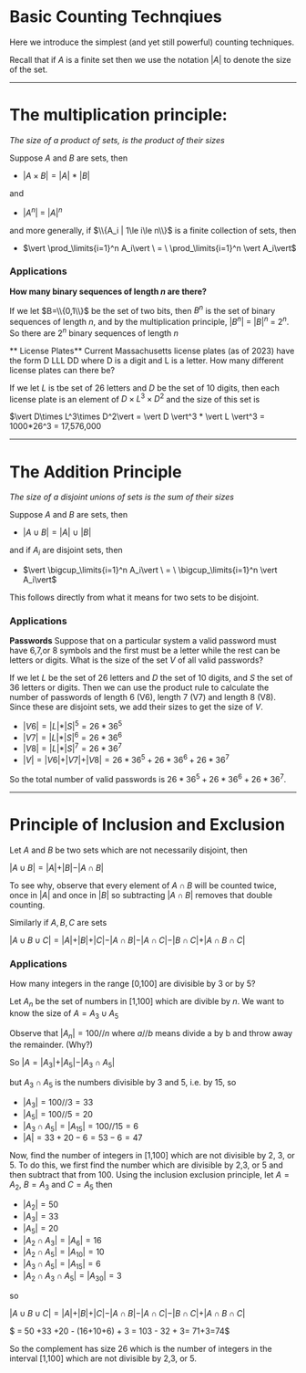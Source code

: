 # Basic Counting Technqiues
Here we introduce the simplest (and yet still powerful) counting techniques.

Recall that if $A$ is a finite set then we use the notation $\vert A \vert$ to denote the size
of the set.

---

# The multiplication principle:
_The size of a product of sets, is the product of their sizes_

Suppose $A$ and $B$ are sets, then
* $\vert A \times B \vert = \vert A \vert\ *\  \vert B \vert$

and
* $\vert A^n \vert \ = \ \vert A\vert^n$

and more generally, if $\\{A_i | 1\le i\le n\\}$ is a finite collection of sets, then
* $\vert \prod_\limits{i=1}^n A_i\vert \ = \ \prod_\limits{i=1}^n \vert A_i\vert$

### Applications

**How many binary sequences of length $n$ are there?**

If we let $B=\\{0,1\\}$ be the set of two bits, then $B^n$ is the set of binary sequences of length $n$,
and by the multiplication principle, $\vert B^n\vert \  = \ \vert B\vert^n \  = \ 2^n$. So there are $2^n$
binary sequences of length $n$

** License Plates**
Current Massachusetts license plates (as of 2023) have the form D LLL DD
where D is a digit and L is a letter. How many different license plates can there be?

If we let $L$ is tbe set of 26 letters and $D$ be the set of 10 digits, then each license plate
is an element of $D\times L^3\times D^2$ and the size of this set is

$\vert D\times L^3\times D^2\vert = \vert D \vert^3 * \vert L \vert^3 = 1000*26^3 = 17,576,000


---


# The Addition Principle
_The size of a disjoint unions of sets is the sum of their sizes_

Suppose $A$ and $B$ are sets, then
* $\vert A \cup B \vert = \vert A \vert\ \cup\  \vert B \vert$

and if $A_i$ are disjoint sets, then
* $\vert \bigcup_\limits{i=1}^n A_i\vert \ = \ \bigcup_\limits{i=1}^n \vert A_i\vert$

This follows directly from what it means for two sets to be disjoint.

### Applications
**Passwords**
Suppose that on a particular system a valid password must have 6,7,or 8 symbols
and the first must be a letter while the rest can be letters or digits. What is the size
of the set $V$ of all valid passwords?

If we let $L$ be the set of 26 letters and $D$ the set of 10 digits, and $S$ the set of 36 letters or digits.
Then we can use the product rule to calculate the number of passwords of length 6 (V6), length 7 (V7) and length 8 (V8).
Since these are disjoint sets, we add their sizes to get the size of $V$.

* $\vert V6 \vert = \vert L \vert * \vert S \vert^5 = 26*36^5$
* $\vert V7 \vert = \vert L \vert * \vert S \vert^6= 26*36^6$
* $\vert V8 \vert = \vert L \vert * \vert S \vert^7= 26*36^7$
* $\vert V \vert = \vert V6\vert + \vert V7\vert + \vert V8\vert = 26 * 36^5 +26 * 36^6 +26 * 36^7$

So the total number of valid passwords is $26 * 36^5 +26 * 36^6 +26 * 36^7$.

---

# Principle of Inclusion and Exclusion
Let $A$ and $B$ be two sets which are not necessarily disjoint, then

$\vert A \cup B \vert = \vert A \vert + \vert B \vert - \vert A \cap B \vert$

To see why, observe that every element of $A \cap B$ will be counted twice, once in $\vert A\vert$ and once in $\vert B \vert$
so subtracting $\vert A \cap B \vert$ removes that double counting.

Similarly if $A,B,C$ are sets 

$\vert A \cup B \cup C \vert = \vert A \vert + \vert B \vert +\vert C\vert - \vert A \cap B \vert - \vert A \cap C \vert - \vert B \cap C \vert+\vert A \cap B \cap C\vert$

### Applications
How many integers in the range [0,100] are divisible by 3 or by 5?

Let $A_n$ be the set of numbers in [1,100] which are divible by $n$.
We want to know the size of $A = A_3\cup A_5$

Observe that $\vert A_n\vert = 100//n$  where $a//b$ means divide a by b and throw away the remainder.
(Why?)

So $\vert A = \vert A_3\vert + \vert A_5\vert - \vert A_3\cap A_5\vert$

but $A_3\cap A_5$ is the numbers divisible by 3 and 5, i.e. by 15, so 

* $\vert A_3\vert =100//3 = 33$
* $\vert A_5\vert =100//5 = 20$
* $\vert A_3\cap A_5\vert = \vert A_{15}\vert = 100//15 = 6$
* $\vert A \vert = 33 + 20 - 6 = 53-6 = 47$

Now, find the number of integers in [1,100] which are not divisible by 2, 3, or 5.
To do this, we first find the number which are divisible by 2,3, or 5 and then subtract that from 100.
Using the inclusion exclusion principle, let $A= A_2$, $B=A_3$ and $C=A_5$ then

* $\vert A_2 \vert = 50$
* $\vert A_3\vert =33$
* $\vert A_5 \vert = 20$
* $\vert A_2\cap A_3 \vert = \vert A_6\vert = 16$
* $\vert A_2\cap A_5 \vert = \vert A_10\vert = 10$
* $\vert A_3\cap A_5 \vert = \vert A_15\vert = 6$
* $\vert A_2\cap A_3 \cap A_5 \vert = \vert A_30\vert = 3$

so

$\vert A \cup B \cup C \vert = \vert A \vert + \vert B \vert +\vert C\vert - \vert A \cap B \vert - \vert A \cap C \vert - \vert B \cap C \vert+\vert A \cap B \cap C\vert$

$ = 50 +33 +20 - (16+10+6) + 3 = 103 - 32 + 3= 71+3=74$

So the complement has size $26$ which is the number of integers in the interval [1,100] which are not divisible by 2,3, or 5.

